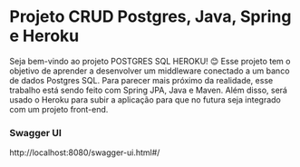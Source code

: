 # Projeto CRUD Postgres, Java, Spring e Heroku

Seja bem-vindo ao projeto POSTGRES SQL HEROKU! 😊
Esse projeto tem o objetivo de aprender a desenvolver um middleware conectado a um banco de dados Postgres SQL.
Para parecer mais próximo da realidade, esse trabalho está sendo feito com Spring JPA, Java e Maven. Além disso, será usado o Heroku para subir a aplicação para que no futura seja integrado com um projeto front-end.

### Swagger UI

http://localhost:8080/swagger-ui.html#/
